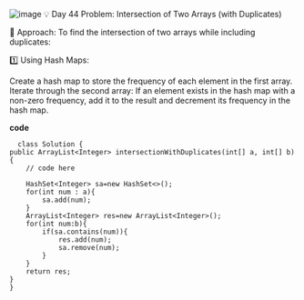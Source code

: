 ![image](https://github.com/user-attachments/assets/2a2601a9-6845-4c31-ae20-18870558c50f)
💡 Day 44 Problem: Intersection of Two Arrays (with Duplicates)

🧠 Approach:
To find the intersection of two arrays while including duplicates:

1️⃣ Using Hash Maps:

Create a hash map to store the frequency of each element in the first array.
Iterate through the second array:
If an element exists in the hash map with a non-zero frequency, add it to the result and decrement its frequency in the hash map.

**code**

      class Solution {
    public ArrayList<Integer> intersectionWithDuplicates(int[] a, int[] b) {
        // code here
        
        HashSet<Integer> sa=new HashSet<>();
        for(int num : a){
            sa.add(num);
        }
        ArrayList<Integer> res=new ArrayList<Integer>();
        for(int num:b){
            if(sa.contains(num)){
                res.add(num);
                sa.remove(num);
            }
        }
        return res;
    }
    }
